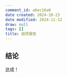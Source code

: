 ```yaml
---
comment_id: a6ec16a0
date created: 2024-10-23
date modified: 2024-11-12
draw: null
tags: []
title: 结项报告
---
```

## 结论

达成！
